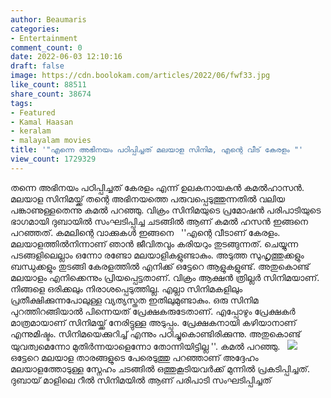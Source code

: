 ```yaml
---
author: Beaumaris
categories:
- Entertainment
comment_count: 0
date: 2022-06-03 12:10:16
draft: false
image: https://cdn.boolokam.com/articles/2022/06/fwf33.jpg
like_count: 88511
share_count: 38674
tags:
- Featured
- Kamal Haasan
- keralam
- malayalam movies
title: '"എന്നെ അഭിനയം പഠിപ്പിച്ചത് മലയാള സിനിമ, എന്റെ വീട് കേരളം "'
view_count: 1729329
---
```


തന്നെ അഭിനയം പഠിപ്പിച്ചത് കേരളം എന്ന് ഉലകനായകൻ കമൽഹാസൻ. മലയാള സിനിമയ്ക്ക് തന്റെ അഭിനയത്തെ പരുവപ്പെടുത്തുന്നതിൽ വലിയ പങ്കാണുള്ളതെന്നു കമൽ പറഞ്ഞു. വിക്രം സിനിമയുടെ പ്രമോഷൻ പരിപാടിയുടെ ഭാഗമായി ദുബായിൽ സംഘടിപ്പിച്ച ചടങ്ങിൽ ആണ് കമൽ ഹസൻ ഇങ്ങനെ പറഞ്ഞത്. കമലിന്റെ വാക്കുകൾ ഇങ്ങനെ &nbsp; ''എന്റെ വീടാണ് കേരളം. മലയാളത്തിൽനിന്നാണ് ഞാൻ ജീവിതവും കരിയറും തുടങ്ങുന്നത്. ചെയ്യുന്ന പടങ്ങളിലെല്ലാം ഒന്നോ രണ്ടോ മലയാളികളുണ്ടാകും. അടുത്ത സുഹൃത്തുക്കളും ബന്ധുക്കളും തുടങ്ങി കേരളത്തിൽ എനിക്ക് ഒട്ടേറെ ആളുകളുണ്ട്. അതുകൊണ്ട് മലയാളം എനിക്കെന്നും പ്രിയപ്പെട്ടതാണ്. വിക്രം ആക്ഷൻ ത്രില്ലർ സിനിമയാണ്. നിങ്ങളെ ഒരിക്കലും നിരാശപ്പെടുത്തില്ല. എല്ലാ സിനിമകളിലും പ്രതീക്ഷിക്കുന്നപോലുള്ള വ്യത്യസ്തത ഇതിലുമുണ്ടാകും. ഒരു സിനിമ പുറത്തിറങ്ങിയാൽ പിന്നെയത് പ്രേക്ഷകരുടേതാണ്. എപ്പോഴും പ്രേക്ഷകർ മാത്രമായാണ് സിനിമയ്ക്ക് നേരിട്ടുള്ള അടുപ്പം. പ്രേക്ഷകനായി കഴിയാനാണ് എന്നുമിഷ്ടം. സിനിമയെക്കുറിച്ച് എന്നും പഠിച്ചുകൊണ്ടിരിക്കുന്നു. അതുകൊണ്ട് യുവത്വമെന്നോ മുതിർന്നയാളെന്നോ തോന്നിയിട്ടില്ല ''. കമൽ പറഞ്ഞു. &nbsp; ![](https://cdn.boolokam.com/articles/2022/06/fwf33.jpg) ഒട്ടേറെ മലയാള താരങ്ങളുടെ പേരെടുത്തു പറഞ്ഞാണ് അദ്ദേഹം മലയാളത്തോടുള്ള സ്നേഹം ചടങ്ങിൽ ഒത്തുകൂടിയവർക്ക് മുന്നിൽ പ്രകടിപ്പിച്ചത്. ദുബായ് മാളിലെ റീൽ സിനിമയിൽ ആണ് പരിപാടി സംഘടിപ്പിച്ചത്